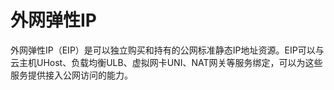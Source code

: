 # 外网弹性IP

外网弹性IP（EIP）是可以独立购买和持有的公网标准静态IP地址资源。EIP可以与云主机UHost、负载均衡ULB、虚拟网卡UNI、NAT网关等服务绑定，可以为这些服务提供接入公网访问的能力。
